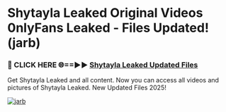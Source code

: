 # Shytayla Leaked Original Videos 0nlyFans Leaked - Files Updated! (jarb)

<h3>🔴 CLICK HERE 🌐==►► <a href="https://tinyurl.com/ehrbuxhb" rel="nofollow">Shytayla Leaked Updated Files</a></h3>

Get Shytayla Leaked and all content. Now you can access all videos and pictures of Shytayla Leaked. New Updated Files 2025!

[![jarb](https://i.imgur.com/lVYEuWS.gif)](https://tinyurl.com/ehrbuxhb)
